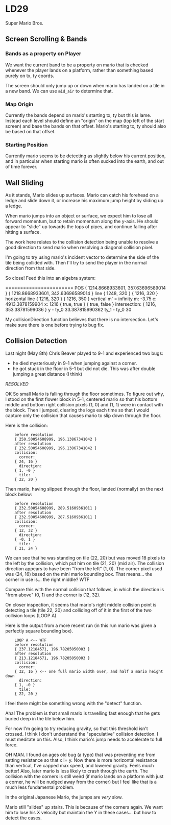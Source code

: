 LD29
====

Super Mario Bros.


Screen Scrolling & Bands
------------------------

### Bands as a property on Player

We want the current band to be a property on mario that is checked whenever the
player lands on a platform, rather than something based purely on tx, ty coords.

The screen should only jump up or down when mario has landed on a tile in a new
band. We can use `mid_air` to determine that.

### Map Origin

Currently the bands depend on mario's starting tx, ty but this is lame. Instead
each level should define an "origin" on the map (top left of the start screen)
and base the bands on that offset. Mario's starting tx, ty should also be based
on that offset.

### Starting Position

Currently mario seems to be detecting as slightly below his current position,
and in particular when starting mario is often sucked into the earth, and out
of time forever.

Wall Sliding
------------

As it stands, Mario slides up surfaces. Mario can catch his forehead on a ledge
and slide down it, or increase his maximum jump height by sliding up a ledge.

When mario jumps into an object or surface, we expect him to lose all forward
momentum, but to retain momentum along the y-axis. He should appear to "slide"
up towards the tops of pipes, and continue falling after hitting a surface.

The work here relates to the collision detection being unable to resolve a
good direction to send mario when resolving a diagonal collision pixel.

I'm going to try using mario's incident vector to determine the side of the
tile being collided with. Then I'll try to send the player in the normal
direction from that side.

So close! Feed this into an algebra system:

=======================
POS
{ 1214.8668933601, 357.63696589014 }
{ 1218.8668933601, 342.63696589014 }
line
{ 1248, 320 }
{ 1216, 320 }
horizontal
line
{ 1216, 320 }
{ 1216, 350 }
vertical
m' = infinity
m: 
-3.75
c: 
4913.3878159904
x: 
1216
{ true, true }
{ true, false }
intersection:
{ 1216, 353.38781599036 }
y - ty_0
33.387815990362
ty_1 - ty_0
30

My collisionDirection function believes that there is no intersection.
Let's make sure there is one before trying to bug fix.


Collision Detection
-------------------

Last night (May 8th) Chris Beaver played to 9-1 and experienced two bugs:

- he died mysteriously in 9-1 when jumping against a corner.
- he got stuck in the floor in 5-1 but did not die. This was
  after double jumping a great distance (I think)

_RESOLVED_

OK So small Mario is falling through the floor sometimes. To figure out why,
I stood on the first flower block in 5-1, centered mario so that his bottom
middle and bottom right collision pixels (1, 0) and (1, 1) were in contact
with the block. Then I jumped, clearing the logs each time so that I would
capture only the collision that causes mario to slip down through the floor.

Here is the collision:

```
    before resolution
    { 250.50054608999, 196.13867341042 }
    after resolution
    { 232.50054608999, 196.13867341042 }
    collision:
      corner:
    { 24, 16 }
      direction:
    { 1, -0 }
      tile:
    { 22, 20 }
```

Then mario, having slipped through the floor, landed (normally)
on the next block below:

```
    before resolution
    { 232.50054608999, 289.51609361011 }
    after resolution
    { 232.50054608999, 287.51609361011 }
    collision:
      corner:
    { 12, 32 }
      direction:
    { -0, 1 }
      tile:
    { 21, 24 }
```

We can see that he was standing on tile (22, 20) but was moved 18 pixels
to the left by the collision, which put him on tile (21, 20) (mid air).
The collision direction appears to have been "from the left" (1, 0). The
corner pixel used was (24, 16) based on the mini mario bounding box. That
means... the corner in use is... the right middle? WTF

Compare this with the normal collision that follows, in which the direction
is "from above" (0, 1) and the corner is (12, 32).

On closer inspection, it seems that mario's right middle collision point
is detecting a tile (tile 22, 20) and colliding off of it in the first
of the two collision loops (LOOP A)

Here is the output from a more recent run (in this run mario was given a
perfectly square bounding box).

```
    LOOP A <-- WTF
    before resolution
    { 237.12184571, 196.78205050003 }
    after resolution
    { 213.12184571, 196.78205050003 }
    collision:
      corner:
    { 32, 16 } <-- one full mario width over, and half a mario height down
      direction:
    { 1, -0 }
      tile:
    { 22, 20 }
```

I feel there might be something wrong with the "detect" function.

Aha! The problem is that small mario is travelling fast enough that he
gets buried deep in the tile below him.

For now I'm going to try reducing gravity, so that this threshold isn't crossed. I think
I don't understand the "speculative" collision detection. I must meditate on this.
Also, I think mario's jump needs to accelerate to full force.

OH MAN. I found an ages old bug (a typo) that was preventing me from setting
resistance so that x != y. Now there is more horizontal resistance than vertical,
I've capped max speed, and lowered gravity. Feels much better! Also, later
mario is less likely to crash through the earth. The collision with the corners
is still weird (if mario lands on a platform with just a corner, he will be nudged
away from the corner) but I feel like that is a much less fundamental problem.

In the original Japanese Mario, the jumps are _very_ slow.

Mario still "slides" up stairs. This is because of the corners again. We want
him to lose his X velocity but maintain the Y in these cases... but how to detect
the cases.


